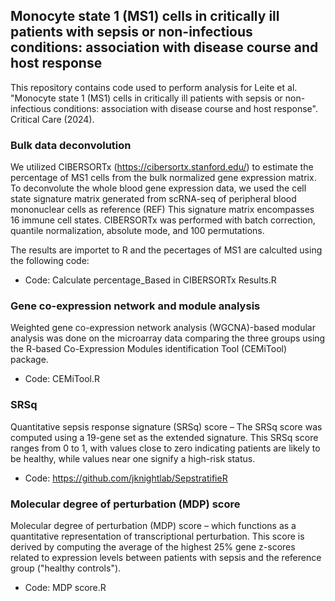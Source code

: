 ## Monocyte state 1 (MS1) cells in critically ill patients with sepsis or non-infectious conditions: association with disease course and host response

This repository contains code used to perform analysis for Leite et al. "Monocyte state 1 (MS1) cells in critically ill patients with sepsis or non-infectious conditions: association with disease course and host response". Critical Care (2024).

###  Bulk data deconvolution  

We utilized CIBERSORTx (https://cibersortx.stanford.edu/) to estimate the percentage of MS1 cells from the bulk normalized gene expression matrix. To deconvolute the whole blood gene expression data, we used the cell state signature matrix generated from scRNA-seq of peripheral blood mononuclear cells as reference (REF) This signature matrix encompasses 16 immune cell states. CIBERSORTx was performed with batch correction, quantile normalization, absolute mode, and 100 permutations. 

The results are importet to R and the pecertages of MS1 are calculted using the following code:
- Code: Calculate percentage_Based in CIBERSORTx Results.R

###  Gene co-expression network and module analysis

Weighted gene co-expression network analysis (WGCNA)-based modular analysis was done on the microarray data comparing the three groups using the R-based Co-Expression Modules identification Tool (CEMiTool) package.
- Code: CEMiTool.R

###  SRSq
Quantitative sepsis response signature (SRSq) score – The SRSq score was computed using a 19-gene set as the extended signature. This SRSq score ranges from 0 to 1, with values close to zero indicating patients are likely to be healthy, while values near one signify a high-risk status.
- Code: https://github.com/jknightlab/SepstratifieR
  
###  Molecular degree of perturbation (MDP) score 

Molecular degree of perturbation (MDP) score – which functions as a quantitative representation of transcriptional perturbation. This score is derived by computing the average of the highest 25% gene z-scores related to expression levels between patients with sepsis and the reference group ("healthy controls").
- Code: MDP score.R

